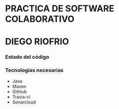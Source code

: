 # PRACTICA DE SOFTWARE COLABORATIVO
# DIEGO RIOFRIO


### Estado del código




### Tecnologías necesarias
* Java
* Maven
* GitHub
* Travis-ci
* Sonarcloud
